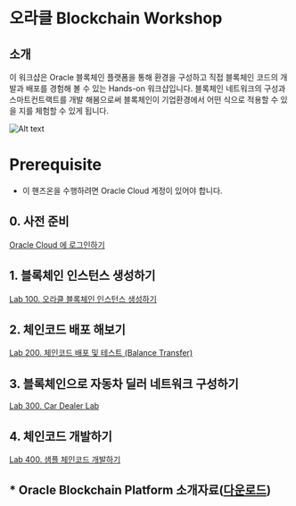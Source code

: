# 오라클 Blockchain Workshop

## 소개 ##
이 워크샵은 Oracle 블록체인 플랫폼을 통해 환경을 구성하고 직접 블록체인 코드의 개발과 배포를 경험해 볼 수 있는 Hands-on 워크샵입니다.
블록체인 네트워크의 구성과 스마트컨트랙트를 개발 해봄으로써 블록체인이 기업환경에서 어떤 식으로 적용할 수 있을 지를 체험할 수 있게 됩니다.

![Alt text](https://monosnap.com/image/u5jqpRbcB4HjU15gUXMZoAOPlKDeQK.png)

# Prerequisite 
* 이 핸즈온을 수행하려면 Oracle Cloud 계정이 있어야 합니다.

## 0. 사전 준비
[Oracle Cloud 에 로그인하기](./oraclecloud_login.md)

## 1. 블록체인 인스턴스 생성하기
[Lab 100. 오라클 블록체인 인스턴스 생성하기 ](./Provisioning)

## 2. 체인코드 배포 해보기
[Lab 200. 체인코드 배포 및 테스트 (Balance Transfer)](./BalanceTransfer)

## 3. 블록체인으로 자동차 딜러 네트워크 구성하기
[Lab 300. Car Dealer Lab](./CarDealerLab)

## 4. 체인코드 개발하기 ##
[Lab 400. 샘플 체인코드 개발하기](./ChaincodeDev)

## * Oracle Blockchain Platform 소개자료([다운로드](https://github.com/OracleCloudKr/OracleBlockchain_Workshop2/raw/master/OracleBlockchainPlatform_publish.pdf))